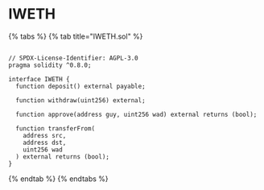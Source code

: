# IWETH

{% tabs %}
{% tab title="IWETH.sol" %}
```solidity

// SPDX-License-Identifier: AGPL-3.0
pragma solidity ^0.8.0;

interface IWETH {
  function deposit() external payable;

  function withdraw(uint256) external;

  function approve(address guy, uint256 wad) external returns (bool);

  function transferFrom(
    address src,
    address dst,
    uint256 wad
  ) external returns (bool);
}

```
{% endtab %}
{% endtabs %}